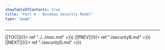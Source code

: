 ```yaml
---
showTableOfContents: true
title: "Part 4 - Windows Security Model"
type: "page"
---
```

















---

[|TOC|]({{< ref "../../moc.md" >}})
[|PREV|]({{< ref "./securityB.md" >}})
[|NEXT|]({{< ref "./securityD.md" >}})